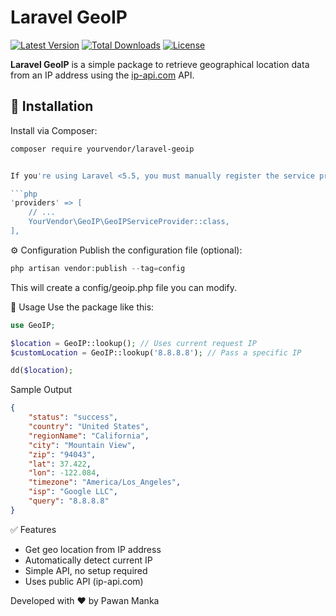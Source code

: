 # Laravel GeoIP

[![Latest Version](https://img.shields.io/packagist/v/yourvendor/laravel-geoip.svg?style=flat-square)](https://packagist.org/packages/yourvendor/laravel-geoip)
[![Total Downloads](https://img.shields.io/packagist/dt/yourvendor/laravel-geoip.svg?style=flat-square)](https://packagist.org/packages/yourvendor/laravel-geoip)
[![License](https://img.shields.io/packagist/l/yourvendor/laravel-geoip.svg?style=flat-square)](LICENSE)

**Laravel GeoIP** is a simple package to retrieve geographical location data from an IP address using the [ip-api.com](http://ip-api.com/) API.

## 🔧 Installation

Install via Composer:

```bash
composer require yourvendor/laravel-geoip


If you're using Laravel <5.5, you must manually register the service provider in config/app.php:

```php
'providers' => [
    // ...
    YourVendor\GeoIP\GeoIPServiceProvider::class,
],

```

⚙️ Configuration
Publish the configuration file (optional):

```php
php artisan vendor:publish --tag=config

```
This will create a config/geoip.php file you can modify.

🚀 Usage
Use the package like this:

```php
use GeoIP;

$location = GeoIP::lookup(); // Uses current request IP
$customLocation = GeoIP::lookup('8.8.8.8'); // Pass a specific IP

dd($location);

```

Sample Output

```json
{
    "status": "success",
    "country": "United States",
    "regionName": "California",
    "city": "Mountain View",
    "zip": "94043",
    "lat": 37.422,
    "lon": -122.084,
    "timezone": "America/Los_Angeles",
    "isp": "Google LLC",
    "query": "8.8.8.8"
}

```

✅ Features
- Get geo location from IP address
- Automatically detect current IP
- Simple API, no setup required
- Uses public API (ip-api.com)

Developed with ❤️ by Pawan Manka